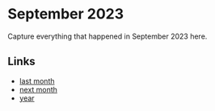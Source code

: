 # September 2023

Capture everything that happened in September 2023 here.

## Links
- [last month](calendar/months/2023-08.md)
- [next month](calendar/months/2023-10.md)
- [year](calendar/years/2023.md)